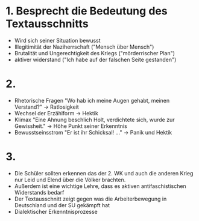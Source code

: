 # 1. Besprecht die Bedeutung des Textausschnitts

+ Wird sich seiner Situation bewusst
+ Illegitimität der Naziherrschaft ("Mensch über Mensch")
+ Brutalität und Ungerechtigkeit des Kriegs ("mörderrischer Plan")
+ aktiver widerstand ("Ich habe auf der falschen Seite gestanden")
# 2. 
+ Rhetorische Fragen "Wo hab ich meine Augen gehabt, meinen Verstand?" -> Ratlosigkeit
+ Wechsel der Erzählform -> Hektik
+ Klimax "Eine Ahnung beschlich Holt, verdichtete sich, wurde zur Gewissheit." -> Höhe Punkt seiner Erkenntnis
+ Bewusstseinsstrom "Er ist ihr Schicksal! ..." -> Panik und Hektik
# 3.
 + Die Schüler sollten erkennen das der 2. WK und auch die anderen Krieg nur Leid und Elend über die Völker brachten.
 + Außerdem ist eine wichtige Lehre, dass es aktiven antifaschistischen Widerstands bedarf
 + Der Textausschnitt zeigt gegen was die Arbeiterbewegung in Deutschland und der SU gekämpft hat
 + Dialektischer Erkenntnisprozesse